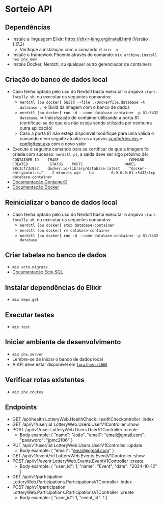 # Sorteio API

## Dependências
- Instale a linguagem Elixir: https://elixir-lang.org/install.html (Versão 1.17.3)
    - Verifique a instalação com o comando `elixir -v`
- Instale o framework Phoenix através do comando: `mix archive.install hex phx_new`
- Instale Docker, Nerdctl, ou qualquer outro gerenciador de containers

## Criação do banco de dados local
- Caso tenha optado pelo uso do Nerdctl basta executar o arquivo `start-locally.sh`, ou executar os seguintes comandos:
    - `nerdctl [ou docker] build --file ./Dockerfile.database -t database .` => Build da imagem com o banco de dados
    - `nerdctl [ou docker] run -d --name database-container -p 81:5432 database`, => Inicialização do container utilizando a porta 81 (certifique-se de que ela não esteja sendo utilizada por nenhuma outra aplicação)
    - Caso a porta 81 não esteja disponível modifique para uma válida o comando e em seguite atualize os arquivos [config/dev.exs](config/dev.exs) e [config/test.exs](config/test.exs) com o novo valor
- Execute o seguinte comando para se certificar de que a imagem foi criada com sucesso: `nerdctl ps`, a saída deve ser algo próximo dê:
`CONTAINER ID    IMAGE                                COMMAND                   CREATED          STATUS    PORTS                   NAMES
98c1cf73c852    docker.io/library/database:latest    "docker-entrypoint.s…"    2 minutes ago    Up        0.0.0.0:81->5432/tcp    database-container`
- [Documentação ContainerD](https://containerd.io/docs/)
- [Documentação Docker](https://docs.docker.com/get-started/)

## Reinicializar o banco de dados local
- Caso tenha optado pelo uso do Nerdctl basta executar o arquivo `start-locally.sh`, ou executar os seguintes comandos:
    - `nerdctl [ou docker] stop database-container`
    - `nerdctl [ou docker] rm database-container`
    - `nerdctl [ou docker] run -d --name database-container -p 81:5432 database`

## Criar tabelas no banco de dados
- `mix ecto.migrate`
- [Documentação Ecto SQL](https://hexdocs.pm/ecto_sql/Ecto.Migration.html)

## Instalar dependências do Elixir
- `mix deps.get`

## Executar testes
- `mix test`

## Iniciar ambiente de desenvolvimento
- `mix phx.server`
- Lembre-se de iniciar o banco de dados local
- A API deve estar disponível em [`localhost:4000`](http://localhost:4000)

## Verificar rotas existentes
- `mix phx.routes`

## Endpoints
- GET    /api/health                 LotteryWeb.HealthCheck.HealthCheckontroller :index
- GET    /api/v1/user/:id            LotteryWeb.Users.UserV1Controller :show
- POST   /api/v1/user                LotteryWeb.Users.UserV1Controller :create
    - Body example:
    {
        "name": "João",
        "email": "email@gmail.com",
        "password": "jpmc2106"
    }
- PUT    /api/v1/user/:id            LotteryWeb.Users.UserV1Controller :update
    - Body example:
    {
		"email": "email@gmail.com"
    }   
- GET    /api/v1/event/:id           LotteryWeb.Events.EventV1Controller :show
- POST   /api/v1/event               LotteryWeb.Events.EventV1Controller :create
    - Body example:
    {
        "user_id": 1,
        "name": "Event",
        "date": "2024-10-12"
    }
- GET    /api/v1/participation       LotteryWeb.Participations.ParticipationsV1Controller :index
- POST   /api/v1/participation       LotteryWeb.Participations.ParticipationsV1Controller :create
    - Body example:
    {
        "user_id": 1,
        "event_id": 1
    }

